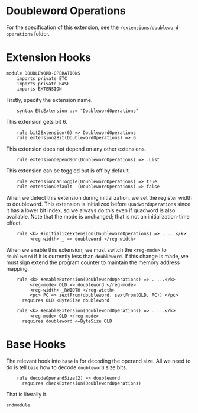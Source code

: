 # Doubleword Operations

For the specification of this extension, see the `/extensions/doubleword-operations` folder.

# Extension Hooks

```k
module DOUBLEWORD-OPERATIONS
    imports private ETC
    imports private BASE
    imports EXTENSION
```

Firstly, specify the extension name.

```k
    syntax EtcExtension ::= "DoublewordOperations"
```

This extension gets bit 6.

```k
    rule bit2Extension(6) => DoublewordOperations
    rule extension2Bit(DoublewordOperations) => 6
```

This extension does not depend on any other extensions.

```k
    rule extensionDependsOn(DoublewordOperations) => .List
```

This extension can be toggled but is off by default.

```k
    rule extensionCanToggle(DoublewordOperations) => true
    rule extensionDefault  (DoublewordOperations) => false
```

When we detect this extension during initialization, we set the register
width to doubleword. This extension is initialized before `QuadwordOperations`
since it has a lower bit index, so we always do this even if quadword is
also available. Note that the mode is unchanged; that is not an initialization-time
effect.

```k
    rule <k> #initializeExtension(DoublewordOperations) => . ...</k>
         <reg-width> _ => doubleword </reg-width>
```

When we enable this extension, we must switch the `<reg-mode>` to `doubleword`
if it is currently less than `doubleword`. If this change is made, we must sign
extend the program counter to maintain the memory address mapping.

```k
    rule <k> #enableExtension(DoublewordOperations) => . ...</k>
         <reg-mode> OLD => doubleword </reg-mode>
         <reg-width> _RWIDTH </reg-width>
         <pc> PC => zextFrom(doubleword, sextFrom(OLD, PC)) </pc>
      requires OLD <ByteSize doubleword

    rule <k> #enableExtension(DoublewordOperations) => . ...</k>
         <reg-mode> OLD </reg-mode>
      requires doubleword <=ByteSize OLD
```

# Base Hooks

The relevant hook into `base` is for decoding the operand size.
All we need to do is tell `base` how to decode `doubleword` size bits.

```k
    rule decodeOperandSize(2) => doubleword
      requires checkExtension(DoublewordOperations)
```

That is literally it.

```k
endmodule
```